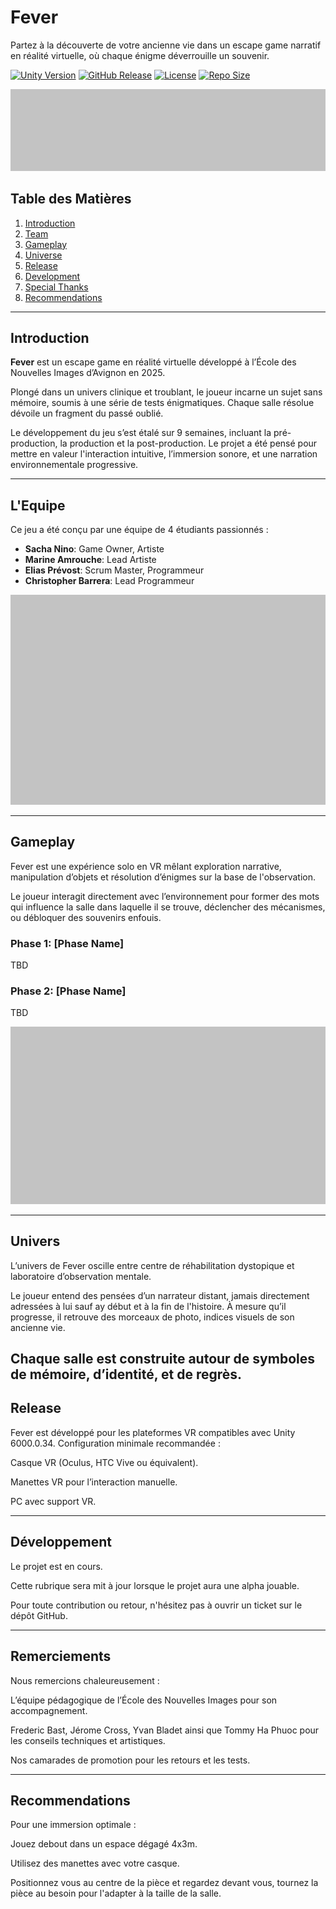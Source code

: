 
# Fever

Partez à la découverte de votre ancienne vie dans un escape game narratif en réalité virtuelle, où chaque énigme déverrouille un souvenir.

[![Unity Version](https://img.shields.io/badge/Unity-6000.0.34-blue?style=flat&logo=unity)](https://unity.com/)
[![GitHub Release](https://img.shields.io/github/v/release/Ecole-des-Nouvelles-Images/Unity-Template)](https://github.com/Ecole-des-Nouvelles-Images/Unity-Template/releases)
[![License](https://img.shields.io/github/license/Ecole-des-Nouvelles-Images/Unity-Template)](https://github.com/Ecole-des-Nouvelles-Images/Unity-Template/blob/main/LICENSE)
[![Repo Size](https://img.shields.io/github/repo-size/Ecole-des-Nouvelles-Images/Unity-Template?color=lightgrey)](https://github.com/Ecole-des-Nouvelles-Images/Unity-Template)

![Main Banner](https://github.com/Ecole-des-Nouvelles-Images/Unity-Template/blob/main/MetaData/main-banner.png)

## Table des Matières
1. [Introduction](#introduction)
2. [Team](#team)
3. [Gameplay](#gameplay)
4. [Universe](#universe)
5. [Release](#release)
6. [Development](#development)
7. [Special Thanks](#special-thanks)
8. [Recommendations](#recommendations)

---

## Introduction

**Fever** est un escape game en réalité virtuelle développé à l’École des Nouvelles Images d’Avignon en 2025.

Plongé dans un univers clinique et troublant, le joueur incarne un sujet sans mémoire, soumis à une série de tests énigmatiques. Chaque salle résolue dévoile un fragment du passé oublié.

Le développement du jeu s’est étalé sur 9 semaines, incluant la pré-production, la production et la post-production. Le projet a été pensé pour mettre en valeur l'interaction intuitive, l’immersion sonore, et une narration environnementale progressive.


---

## L'Equipe
Ce jeu a été conçu par une équipe de 4 étudiants passionnés :
- **Sacha Nino**: Game Owner, Artiste
- **Marine Amrouche**: Lead Artiste
- **Elias Prévost**: Scrum Master, Programmeur
- **Christopher Barrera**: Lead Programmeur

![Team](https://github.com/Ecole-des-Nouvelles-Images/Unity-Template/blob/main/MetaData/team-photo.png)

---

## Gameplay
Fever est une expérience solo en VR mêlant exploration narrative, manipulation d’objets et résolution d’énigmes sur la base de l'observation.

Le joueur interagit directement avec l’environnement pour former des mots qui influence la salle dans laquelle il se trouve, déclencher des mécanismes, ou débloquer des souvenirs enfouis.

### Phase 1: [Phase Name]
TBD

### Phase 2: [Phase Name]
TBD

![Gameplay Screenshot](https://github.com/Ecole-des-Nouvelles-Images/Unity-Template/blob/main/MetaData/gameplay-screenshot.png)

---

## Univers
L’univers de Fever oscille entre centre de réhabilitation dystopique et laboratoire d’observation mentale.

Le joueur entend des pensées d’un narrateur distant, jamais directement adressées à lui sauf ay début et à la fin de l'histoire. À mesure qu’il progresse, il retrouve des morceaux de photo, indices visuels de son ancienne vie.

Chaque salle est construite autour de symboles de mémoire, d’identité, et de regrès.
---

## Release
Fever est développé pour les plateformes VR compatibles avec Unity 6000.0.34.
Configuration minimale recommandée :

Casque VR (Oculus, HTC Vive ou équivalent).

Manettes VR pour l’interaction manuelle.

PC avec support VR.

---

## Développement
Le projet est en cours.

Cette rubrique sera mit à jour lorsque le projet aura une alpha jouable.

Pour toute contribution ou retour, n'hésitez pas à ouvrir un ticket sur le dépôt GitHub.



---

## Remerciements
Nous remercions chaleureusement :

L’équipe pédagogique de l’École des Nouvelles Images pour son accompagnement.

Frederic Bast, Jérome Cross, Yvan Bladet ainsi que Tommy Ha Phuoc pour les conseils techniques et artistiques.

Nos camarades de promotion pour les retours et les tests.

---

## Recommendations
Pour une immersion optimale :

Jouez debout dans un espace dégagé 4x3m.

Utilisez des manettes avec votre casque.

Positionnez vous au centre de la pièce et regardez devant vous, tournez la pièce au besoin pour l'adapter à la taille de la salle.
